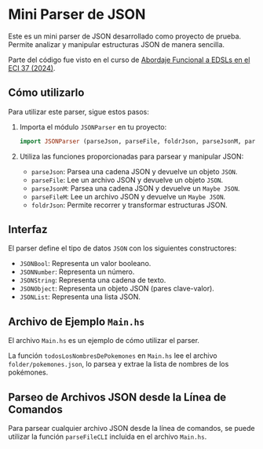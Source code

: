 # Mini Parser de JSON

Este es un mini parser de JSON desarrollado como proyecto de prueba. Permite analizar y manipular estructuras JSON de manera sencilla.

Parte del código fue visto en el curso de [Abordaje Funcional a EDSLs en el ECI 37 (2024)](https://eci.dc.uba.ar/cursos-eci/n1-abordaje-funcional-a-edsls/).

## Cómo utilizarlo

Para utilizar este parser, sigue estos pasos:

1. Importa el módulo `JSONParser` en tu proyecto:

   ```haskell
   import JSONParser (parseJson, parseFile, foldrJson, parseJsonM, parseFileM, JSON(..))
   ```

2. Utiliza las funciones proporcionadas para parsear y manipular JSON:

   - `parseJson`: Parsea una cadena JSON y devuelve un objeto `JSON`.
   - `parseFile`: Lee un archivo JSON y devuelve un objeto `JSON`.
   - `parseJsonM`: Parsea una cadena JSON y devuelve un `Maybe JSON`.
   - `parseFileM`: Lee un archivo JSON y devuelve un `Maybe JSON`.
   - `foldrJson`: Permite recorrer y transformar estructuras JSON.

## Interfaz

El parser define el tipo de datos `JSON` con los siguientes constructores:

- `JSONBool`: Representa un valor booleano.
- `JSONNumber`: Representa un número.
- `JSONString`: Representa una cadena de texto.
- `JSONObject`: Representa un objeto JSON (pares clave-valor).
- `JSONList`: Representa una lista JSON.

## Archivo de Ejemplo `Main.hs`

El archivo `Main.hs` es un ejemplo de cómo utilizar el parser.

La función `todosLosNombresDePokemones` en `Main.hs` lee el archivo `folder/pokemones.json`, lo parsea y extrae la lista de nombres de los pokémones.

## Parseo de Archivos JSON desde la Línea de Comandos

Para parsear cualquier archivo JSON desde la línea de comandos, se puede utilizar la función `parseFileCLI` incluida en el archivo `Main.hs`.